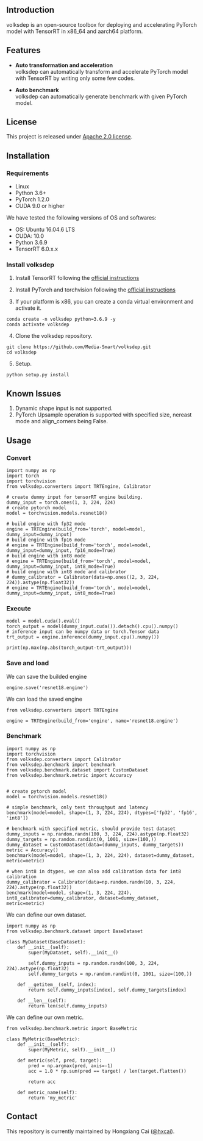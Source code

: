 ## Introduction
volksdep is an open-source toolbox for deploying and accelerating PyTorch model with TensorRT in x86_64 and aarch64 platform.

## Features
- **Auto transformation and acceleration**\
    volksdep can automatically transform and accelerate PyTorch model with TensorRT by writing only some few 
    codes.

- **Auto benchmark**\
    volksdep can automatically generate benchmark with given PyTorch model.

## License
This project is released under [Apache 2.0 license](https://github.com/Media-Smart/volksdep/blob/master/LICENSE).

## Installation
### Requirements

- Linux
- Python 3.6+
- PyTorch 1.2.0
- CUDA 9.0 or higher

We have tested the following versions of OS and softwares:

- OS: Ubuntu 16.04.6 LTS
- CUDA: 10.0
- Python 3.6.9
- TensorRT 6.0.x.x

### Install volksdep

1. Install TensorRT following the [official instructions](https://developer.nvidia.com/tensorrt/)

2. Install PyTorch and torchvision following the [official instructions](https://pytorch.org/)

3. If your platform is x86, you can create a conda virtual environment and activate it.

```shell
conda create -n volksdep python=3.6.9 -y
conda activate volksdep
```

4. Clone the volksdep repository.

```shell
git clone https://github.com/Media-Smart/volksdep.git
cd volksdep
```

5. Setup.

```shell
python setup.py install 
```

## Known Issues
1. Dynamic shape input is not supported.
2. PyTorch Upsample operation is supported with specified size, nereast mode and align_corners being False.

## Usage
### Convert
```shell
import numpy as np
import torch
import torchvision
from volksdep.converters import TRTEngine, Calibrator

# create dummy input for tensorRT engine building.
dummy_input = torch.ones(1, 3, 224, 224)
# create pytorch model
model = torchvision.models.resnet18()

# build engine with fp32 mode
engine = TRTEngine(build_from='torch', model=model, dummy_input=dummy_input)
# build engine with fp16 mode
# engine = TRTEngine(build_from='torch', model=model, dummy_input=dummy_input, fp16_mode=True)
# build engine with int8 mode
# engine = TRTEngine(build_from='torch', model=model, dummy_input=dummy_input, int8_mode=True)
# build engine with int8 mode and calibrator
# dummy_calibrator = Calibrator(data=np.ones((2, 3, 224, 224)).astype(np.float32))
# engine = TRTEngine(build_from='torch', model=model, dummy_input=dummy_input, int8_mode=True)
```
### Execute
```shell
model = model.cuda().eval()
torch_output = model(dummy_input.cuda()).detach().cpu().numpy()
# inference input can be numpy data or torch.Tensor data
trt_output = engine.inference(dummy_input.cpu().numpy())

print(np.max(np.abs(torch_output-trt_output)))
```
### Save and load
We can save the builded engine
```shell
engine.save('resnet18.engine')
```
We can load the saved engine
```shell
from volksdep.converters import TRTEngine

engine = TRTEngine(build_from='engine', name='resnet18.engine')
```
### Benchmark
```shell
import numpy as np
import torchvision
from volksdep.converters import Calibrator
from volksdep.benchmark import benchmark
from volksdep.benchmark.dataset import CustomDataset
from volksdep.benchmark.metric import Accuracy


# create pytorch model
model = torchvision.models.resnet18()

# simple benchmark, only test throughput and latency
benchmark(model=model, shape=(1, 3, 224, 224), dtypes=['fp32', 'fp16', 'int8'])

# benchmark with specified metric, should provide test dataset
dummy_inputs = np.random.randn(100, 3, 224, 224).astype(np.float32)
dummy_targets = np.random.randint(0, 1001, size=(100,))
dummy_dataset = CustomDataset(data=(dummy_inputs, dummy_targets))
metric = Accuracy()
benchmark(model=model, shape=(1, 3, 224, 224), dataset=dummy_dataset, metric=metric)

# when int8 in dtypes, we can also add calibration data for int8 calibration
dummy_calibrator = Calibrator(data=np.random.randn(10, 3, 224, 224).astype(np.float32))
benchmark(model=model, shape=(1, 3, 224, 224), int8_calibrator=dummy_calibrator, dataset=dummy_dataset, metric=metric)
```
We can define our own dataset.
```shell
import numpy as np
from volksdep.benchmark.dataset import BaseDataset

class MyDataset(BaseDataset):
    def __init__(self):
        super(MyDataset, self).__init__()

        self.dummy_inputs = np.random.randn(100, 3, 224, 224).astype(np.float32)
        self.dummy_targets = np.random.randint(0, 1001, size=(100,))

    def __getitem__(self, index):
        return self.dummy_inputs[index], self.dummy_targets[index]

    def __len__(self):
        return len(self.dummy_inputs)
```
We can define our own metric.
```shell
from volksdep.benchmark.metric import BaseMetric

class MyMetric(BaseMetric):
    def __init__(self):
        super(MyMetric, self).__init__()

    def metric(self, pred, target):
        pred = np.argmax(pred, axis=-1)
        acc = 1.0 * np.sum(pred == target) / len(target.flatten())

        return acc

    def metric_name(self):
        return 'my_metric'
```

## Contact
This repository is currently maintained by Hongxiang Cai ([@hxcai](http://github.com/hxcai)).
